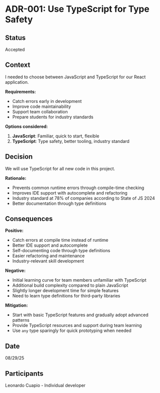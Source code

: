 # ADR-001: Use TypeScript for Type Safety

## Status
Accepted

## Context
I needed to choose between JavaScript and TypeScript for our React application. 

**Requirements:**
- Catch errors early in development
- Improve code maintainability
- Support team collaboration
- Prepare students for industry standards

**Options considered:**
1. **JavaScript**: Familiar, quick to start, flexible
2. **TypeScript**: Type safety, better tooling, industry standard

## Decision
We will use TypeScript for all new code in this project.

**Rationale:**
- Prevents common runtime errors through compile-time checking
- Improves IDE support with autocomplete and refactoring
- Industry standard at 78% of companies according to State of JS 2024
- Better documentation through type definitions

## Consequences

**Positive:**
- Catch errors at compile time instead of runtime
- Better IDE support and autocomplete
- Self-documenting code through type definitions
- Easier refactoring and maintenance
- Industry-relevant skill development

**Negative:**
- Initial learning curve for team members unfamiliar with TypeScript
- Additional build complexity compared to plain JavaScript
- Slightly longer development time for simple features
- Need to learn type definitions for third-party libraries

**Mitigation:**
- Start with basic TypeScript features and gradually adopt advanced patterns
- Provide TypeScript resources and support during team learning
- Use `any` type sparingly for quick prototyping when needed

## Date
08/29/25

## Participants
Leonardo Cuapio - Individual developer